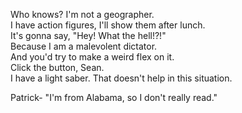 Who knows? I'm not a geographer.  
I have action figures, I'll show them after lunch.  
It's gonna say, "Hey! What the hell!?!"  
Because I am a malevolent dictator.  
And you'd try to make a weird flex on it.  
Click the button, Sean.  
I have a light saber. That doesn't help in this situation.

Patrick- "I'm from Alabama, so I don't really read."
